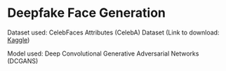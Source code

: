# Deepfake Face Generation

Dataset used: CelebFaces Attributes (CelebA) Dataset (Link to download: [Kaggle](https://www.kaggle.com/jessicali9530/celeba-dataset))

Model used: Deep Convolutional Generative Adversarial Networks (DCGANS)
